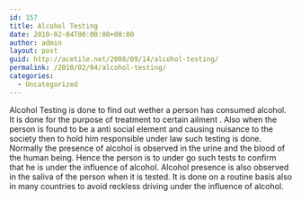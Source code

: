 ```yaml
---
id: 157
title: Alcohol Testing
date: 2010-02-04T00:00:00+00:00
author: admin
layout: post
guid: http://acetile.net/2008/09/14/alcohol-testing/
permalink: /2010/02/04/alcohol-testing/
categories:
  - Uncategorized
---
```

Alcohol Testing is done to find out wether a person has consumed alcohol. It is done for the purpose of treatment to certain ailment . Also when the person is found to be a anti social element and causing nuisance to the society then to hold him responsible under law such testing is done. Normally the presence of alcohol is observed in the urine and the blood of the human being. Hence the person is to under go such tests to confirm that he is under the influence of alcohol. Alcohol presence is also observed in the saliva of the person when it is tested. It is done on a routine basis also in many countries to avoid reckless driving under the influence of alcohol.